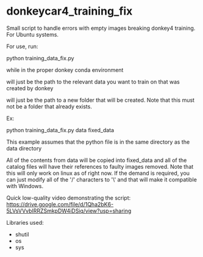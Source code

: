 # donkeycar4_training_fix
Small script to handle errors with empty images breaking donkey4 training. For Ubuntu systems.

For use, run:

python training_data_fix.py <src> <dest>

while in the proper donkey conda environment

<src> will just be the path to the relevant data you want to train on that was created by donkey

<dest> will just be the path to a new folder that will be created. Note that this must not be a folder that already exists.

Ex:

python training_data_fix.py data fixed_data

This example assumes that the python file is in the same directory as the data directory

All of the contents from data will be copied into fixed_data and all of the catalog files will have their references to faulty images removed. 
Note that this will only work on linux as of right now. If the demand is required, you can just modify all of the '/' characters to '\\' and that will make it compatible with Windows.


Quick low-quality video demonstrating the script: https://drive.google.com/file/d/1Qha2bK6-5LVsVVvbIRRZSmkpDW4iDSiq/view?usp=sharing

Libraries used:
- shutil
- os
- sys
